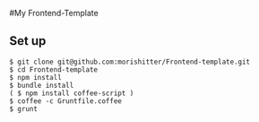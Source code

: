 #My Frontend-Template

## Set up
```
$ git clone git@github.com:morishitter/Frontend-template.git
$ cd Frontend-template
$ npm install
$ bundle install
( $ npm install coffee-script )
$ coffee -c Gruntfile.coffee
$ grunt
```
